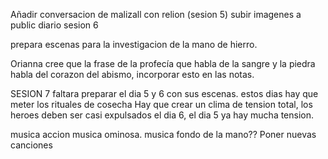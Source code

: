 Añadir conversacion de malizall con relion (sesion 5)
subir imagenes a public
diario sesion 6

prepara escenas para la investigacion de la mano de hierro.

Orianna cree que la frase de la profecía que habla de la sangre y la piedra habla del corazon del abismo, incorporar esto en las notas.

SESION 7
faltara preparar el dia 5 y 6 con sus escenas. 
estos dias hay que meter los rituales de cosecha
Hay que crear un clima de tension total, los heroes deben ser casi expulsados el dia 6, el dia 5 ya hay mucha tension.

musica accion
musica ominosa.
musica fondo de la mano??
Poner nuevas canciones



